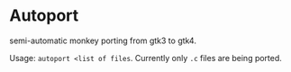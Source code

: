 # Autoport

semi-automatic monkey porting from gtk3 to gtk4.

Usage: `autoport <list of files`.
Currently only `.c` files are being ported.

